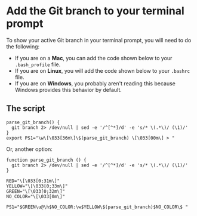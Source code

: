 # Add the Git branch to your terminal prompt

To show your active Git branch in your terminal prompt, you will need to do the following:

- If you are on a **Mac**, you can add the code shown below to your `.bash_profile` file.
- If you are on **Linux**, you will add the code shown below to your `.bashrc` file.
- If you are on **Windows**, you probably aren't reading this because Windows provides this behavior by default.

## The script

```shell
parse_git_branch() {
  git branch 2> /dev/null | sed -e '/^[^*]/d' -e 's/* \(.*\)/ (\1)/'
}
export PS1="\w\[\033[36m\]\$(parse_git_branch) \[\033[00m\] > "
```

Or, another option:

```shell
function parse_git_branch () {
  git branch 2> /dev/null | sed -e '/^[^*]/d' -e 's/* \(.*\)/ (\1)/'
}

RED="\[\033[0;31m\]"
YELLOW="\[\033[0;33m\]"
GREEN="\[\033[0;32m\]"
NO_COLOR="\[\033[0m\]"

PS1="$GREEN\u@\h$NO_COLOR:\w$YELLOW\$(parse_git_branch)$NO_COLOR\$ "
```
